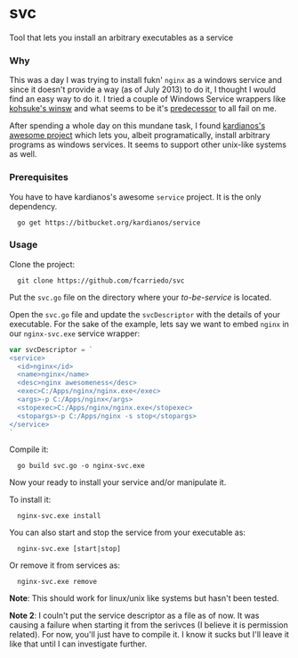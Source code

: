 # svc

Tool that lets you install an arbitrary executables as a service

### Why

This was a day I was trying to install fukn' `nginx` as a windows service and
since it doesn't provide a way (as of July 2013) to do it, I thought I would
find an easy way to do it. I tried a couple of Windows Service wrappers like
[kohsuke's winsw](https://github.com/kohsuke/winsw) and what seems to be it's
[predecessor](https://kenai.com/projects/winsw) to all fail on me.

After spending a whole day on this mundane task, I found [kardianos's awesome
project](https://bitbucket.org/kardianos/service) which lets you, albeit
programatically, install arbitrary programs as windows services. It seems to
support other unix-like systems as well.

### Prerequisites

You have to have kardianos's awesome `service` project. It is the only
dependency.

```
  go get https://bitbucket.org/kardianos/service
```

### Usage

Clone the project:

```
  git clone https://github.com/fcarriedo/svc
```

Put the `svc.go` file on the directory where your *to-be-service* is located.

Open the `svc.go` file and update the `svcDescriptor` with the details of your
executable.  For the sake of the example, lets say we want to embed `nginx` in
our `nginx-svc.exe` service wrapper:

```go
var svcDescriptor = `
<service>
  <id>nginx</id>
  <name>nginx</name>
  <desc>nginx awesomeness</desc>
  <exec>C:/Apps/nginx/nginx.exe</exec>
  <args>-p C:/Apps/nginx</args>
  <stopexec>C:/Apps/nginx/nginx.exe</stopexec>
  <stopargs>-p C:/Apps/nginx -s stop</stopargs>
</service>
`
```

Compile it:

```
  go build svc.go -o nginx-svc.exe
```

Now your ready to install your service and/or manipulate it.

To install it:

```
  nginx-svc.exe install
```

You can also start and stop the service from your executable as:

```
  nginx-svc.exe [start|stop]
```

Or remove it from services as:

```
  nginx-svc.exe remove
```

**Note**: This should work for linux/unix like systems but hasn't been tested.

**Note 2**: I couln't put the service descriptor as a file as of now. It was
causing a failure when starting it from the serivces (I believe it is
permission related). For now, you'll just have to compile it. I know it sucks
but I'll leave it like that until I can investigate further.
